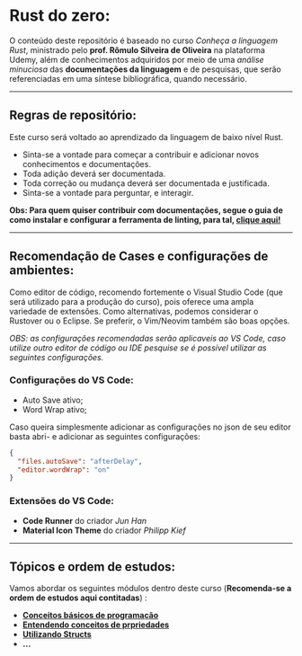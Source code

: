 # Rust do zero:

O conteúdo deste repositório é baseado no curso _Conheça a linguagem Rust_, ministrado pelo **prof. Rômulo Silveira de Oliveira** na plataforma Udemy, além de conhecimentos adquiridos por meio de uma _análise minuciosa_ das **documentações da linguagem** e de pesquisas, que serão referenciadas em uma síntese bibliográfica, quando necessário.

---

## Regras de repositório:

Este curso será voltado ao aprendizado da linguagem de baixo nível Rust.

- Sinta-se a vontade para começar a contribuir e adicionar novos conhecimentos e documentações.
- Toda adição deverá ser documentada.
- Toda correção ou mudança deverá ser documentada e justificada.
- Sinta-se a vontade para perguntar, e interagir.

**Obs: Para quem quiser contribuir com documentações, segue o guia de como instalar e configurar a ferramenta de linting, para tal, [clique aqui!](./basic_settings_for_contributors/configLintingToll.md)**

---

## Recomendação de Cases e configurações de ambientes:

Como editor de código, recomendo fortemente o Visual Studio Code (que será utilizado para a produção do curso), pois oferece uma ampla variedade de extensões. Como alternativas, podemos considerar o Rustover ou o Eclipse. Se preferir, o Vim/Neovim também são boas opções.

_OBS: as configurações recomendadas serão aplicaveis ao VS Code, caso utilize outro editor de código ou IDE pesquise se é possível utilizar as seguintes configurações._

### Configurações do VS Code:

- Auto Save ativo;
- Word Wrap ativo;

Caso queira simplesmente adicionar as configurações no json de seu editor basta abri- e adicionar as seguintes configurações:

```json
{
  "files.autoSave": "afterDelay",
  "editor.wordWrap": "on"
}
```

### Extensões do VS Code:

- **Code Runner** do criador _Jun Han_
- **Material Icon Theme** do criador _Philipp Kief_

---

## Tópicos e ordem de estudos:

Vamos abordar os seguintes módulos dentro deste curso (**Recomenda-se a ordem de estudos aqui contitadas**) :

- **[Conceitos básicos de programação](./basic_programming_concepts/readme.md)**
- **[Entendendo conceitos de prpriedades](#)**
- **[Utilizando Structs](#)**
- **...**

